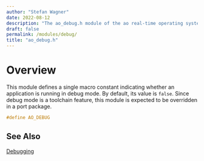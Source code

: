 ```yaml
---
author: "Stefan Wagner"
date: 2022-08-12
description: "The ao_debug.h module of the ao real-time operating system."
draft: false
permalink: /modules/debug/
title: "ao_debug.h"
---
```


# Overview

This module defines a single macro constant indicating whether an application is running in debug mode. By default, its value is `false`. Since debug mode is a toolchain feature, this module is expected to be overridden in a port package.

```c
#define AO_DEBUG
```

## See Also

[Debugging](../debugging.md)
